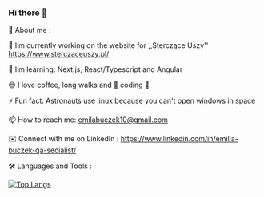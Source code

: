 ### Hi there 👋

🔎 About me :

🔭 I’m currently working on the website for ,,Sterczące Uszy'' https://www.sterczaceuszy.pl/

🌱 I’m learning: Next.js, React/Typescript and Angular

😍 I love coffee, long walks and 💙 coding 💙

⚡ Fun fact: Astronauts use linux because you can't open windows in space

📫 How to reach me: emilabuczek10@gmail.com

✉️ Connect with me on LinkedIn : https://www.linkedin.com/in/emilia-buczek-qa-secialist/

🛠 Languages and Tools :

[![Top Langs](https://github-readme-stats.vercel.app/api/top-langs/?username=anuraghazra)](https://github.com/Ebmili/github-readme-stats)


